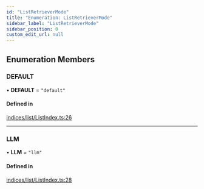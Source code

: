 ```yaml
---
id: "ListRetrieverMode"
title: "Enumeration: ListRetrieverMode"
sidebar_label: "ListRetrieverMode"
sidebar_position: 0
custom_edit_url: null
---
```


## Enumeration Members

### DEFAULT

• **DEFAULT** = ``"default"``

#### Defined in

[indices/list/ListIndex.ts:26](https://github.com/run-llama/LlamaIndexTS/blob/6f2cb31/packages/core/src/indices/list/ListIndex.ts#L26)

___

### LLM

• **LLM** = ``"llm"``

#### Defined in

[indices/list/ListIndex.ts:28](https://github.com/run-llama/LlamaIndexTS/blob/6f2cb31/packages/core/src/indices/list/ListIndex.ts#L28)
